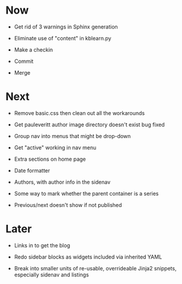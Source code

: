 # Now

- Get rid of 3 warnings in Sphinx generation

- Eliminate use of "content" in kblearn.py

- Make a checkin

- Commit

- Merge

# Next

- Remove basic.css then clean out all the workarounds

- Get pauleveritt author image directory doesn't exist bug fixed

- Group nav into menus that might be drop-down

- Get "active" working in nav menu

- Extra sections on home page

- Date formatter

- Authors, with author info in the sidenav

- Some way to mark whether the parent container is a series

- Previous/next doesn't show if not published

# Later

- Links in <head> to get the blog

- Redo sidebar blocks as widgets included via inherited YAML

- Break into smaller units of re-usable, overrideable Jinja2 snippets, 
  especially sidenav and listings

